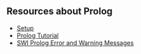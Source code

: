 ## Resources about Prolog
* [Setup](https://www.swi-prolog.org/build/PPA.html)
* [Prolog Tutorial](https://www.youtube.com/watch?v=SykxWpFwMGs&ab_channel=DerekBanas)
* [SWI Prolog Error and Warning Messages](https://www.cse.unsw.edu.au/~billw/SWIprolog-error-mgs.html)
